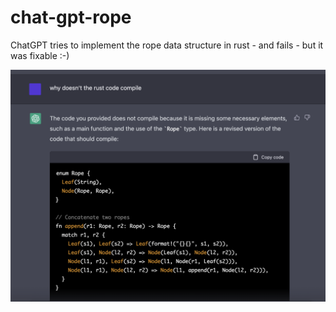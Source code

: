 # chat-gpt-rope
ChatGPT tries to implement the rope data structure in rust - and fails - but it was fixable :-)

![GPT prompt](./gpt.png "GPT Prompt")
